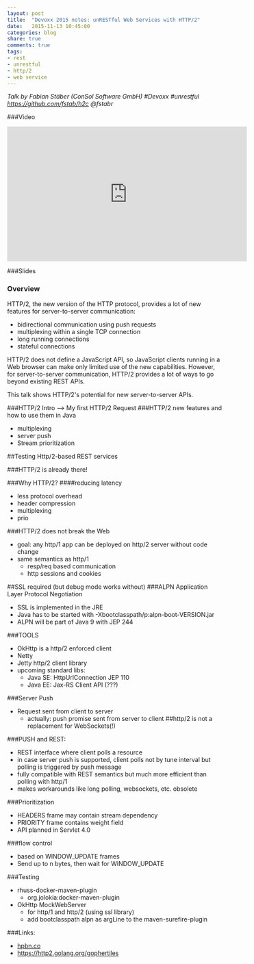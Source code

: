 ```yaml
---
layout: post
title:  "Devoxx 2015 notes: unRESTful Web Services with HTTP/2"
date:   2015-11-13 10:45:00
categories: blog
share: true
comments: true
tags:
- rest
- unrestful
- http/2
- web service
---
```


*Talk by Fabian Stäber (ConSol Software GmbH)
    #Devoxx #unrestful
    <https://github.com/fstab/h2c>
    @fstabr*

###Video
<iframe width="560" height="315" src="https://www.youtube.com/embed/wR3o6HA47Ao" frameborder="0" allowfullscreen></iframe>

###Slides
<script async class="speakerdeck-embed" data-id="af1c180f9ccc46ffb2fe063539ccf8e0" data-ratio="1.77777777777778" src="//speakerdeck.com/assets/embed.js"></script>

### Overview
HTTP/2, the new version of the HTTP protocol, provides a lot of new features for server-to-server communication:

- bidirectional communication using push requests
- multiplexing within a single TCP connection
- long running connections
- stateful connections

HTTP/2 does not define a JavaScript API, so JavaScript clients running in a Web browser can make only limited use of the new capabilities. However, for server-to-server communication, HTTP/2 provides a lot of ways to go beyond existing REST APIs.

This talk shows HTTP/2's potential for new server-to-server APIs.

###HTTP/2 Intro —> My first HTTP/2 Request
###HTTP/2 new features and how to use them in Java
- multiplexing
- server push
- Stream prioritization

##Testing Http/2-based REST services

###HTTP/2 is already there!

###Why HTTP/2?
####reducing latency
- less protocol overhead
- header compression
- multiplexing
- prio

###HTTP/2 does not break the Web
- goal: any http/1 app can be deployed on http/2 server without code change
- same semantics as http/1
    - resp/req based communication
    - http sessions and cookies

##SSL required (but debug mode works without)
###ALPN Application Layer Protocol Negotiation
- SSL is implemented in the JRE
- Java has to be started with -Xbootclasspath/p:alpn-boot-VERSION.jar
- ALPN will be part of Java 9 with JEP 244

###TOOLS
- OkHttp is a http/2 enforced client
- Netty
- Jetty http/2 client library
- upcoming standard libs:
    - Java SE: HttpUrlConnection JEP 110
    - Java EE: Jax-RS Client API (???)

###Server Push
- Request sent from client to server
    - actually: push promise sent from server to client
##http/2 is not a replacement for WebSockets(!)

###PUSH and REST:
- REST interface where client polls a resource
- in case server push is supported, client polls not by tune interval but polling is triggered by push message
- fully compatible with REST semantics but much more efficient than polling with http/1
- makes workarounds like long polling, websockets, etc. obsolete

###Prioritization
- HEADERS frame may contain stream dependency
- PRIORITY frame contains weight field
- API planned in Servlet 4.0

###flow control
- based on WINDOW_UPDATE frames
- Send up to n bytes, then wait for WINDOW_UPDATE

###Testing
- rhuss-docker-maven-plugin
    - org.jolokia:docker-maven-plugin
- OkHttp MockWebServer
    - for http/1 and http/2 (using ssl library)
    - add bootclasspath alpn as argLine to the maven-surefire-plugin

###Links:
- [hpbn.co](http://hpbn.co)
- <https://http2.golang.org/gophertiles>
